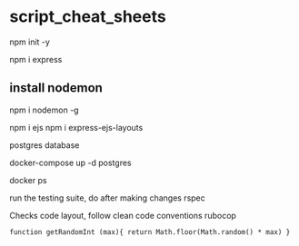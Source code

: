 # script_cheat_sheets


npm init -y


npm i express 

## install nodemon
npm i nodemon -g 


npm i ejs
npm i express-ejs-layouts



postgres database 




docker-compose up -d postgres

docker ps

run the testing suite, do after making changes
rspec 


Checks code layout, follow clean code conventions
rubocop

`function getRandomInt (max){
    return Math.floor(Math.random() * max)
}`
